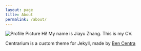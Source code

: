 ```yaml
---
layout: page
title: About
permalink: /about/
---
```


<img src="{{ site.baseurl }}assets/profile-placeholder.gif" title="Profile Picture" class="profile">
Hi! My name is Jiayu Zhang. 
This is my CV.

Centrarium is a custom theme for Jekyll, made by [Ben Centra][bencentra] 

[centrarium]: https://github.com/bencentra/centrarium
[bencentra]: http://bencentra.com
[jekyll]: https://github.com/jekyll/jekyll
